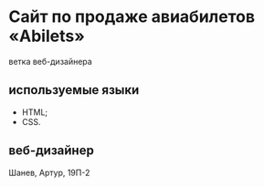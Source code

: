 # Сайт по продаже авиабилетов «Abilets»
ветка веб-дизайнера
## используемые языки
- HTML;
- CSS.
## веб-дизайнер
Шанев, Артур, 19П-2
